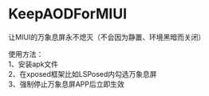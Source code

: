 # KeepAODForMIUI
让MIUI的万象息屏永不熄灭（不会因为静置、环境黑暗而关闭）


使用方法：<br>
1、安装apk文件<br>
2、在xposed框架比如LSPosed内勾选万象息屏<br>
3、强制停止万象息屏APP后立即生效<br>
